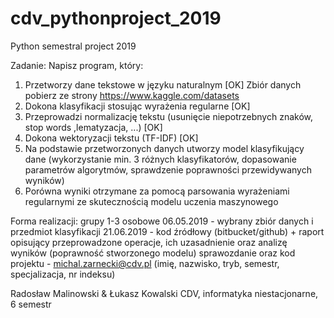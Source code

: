 # cdv_pythonproject_2019
Python semestral project 2019

Zadanie: Napisz program, który:
1. Przetworzy dane tekstowe w języku naturalnym [OK]
Zbiór danych pobierz ze strony https://www.kaggle.com/datasets
2. Dokona klasyfikacji stosując wyrażenia regularne [OK]
3. Przeprowadzi normalizację tekstu (usunięcie niepotrzebnych znaków, stop words ,lematyzacja, ...) [OK]
4. Dokona wektoryzacji tekstu (TF-IDF) [OK]
5. Na podstawie przetworzonych danych utworzy model klasyfikujący dane (wykorzystanie min. 3 różnych klasyfikatorów, dopasowanie parametrów algorytmów, sprawdzenie poprawności przewidywanych wyników)
6. Porówna wyniki otrzymane za pomocą parsowania wyrażeniami regularnymi ze skutecznością modelu uczenia maszynowego

Forma realizacji: 
grupy 1-3 osobowe
06.05.2019 - wybrany zbiór danych i przedmiot klasyfikacji
21.06.2019 -  kod źródłowy (bitbucket/github) + raport opisujący przeprowadzone operacje, ich uzasadnienie oraz  analizę wyników (poprawność stworzonego modelu)
sprawozdanie oraz kod projektu -  michal.zarnecki@cdv.pl (imię, nazwisko, tryb, semestr, specjalizacja, nr indeksu)

Radosław Malinowski & Łukasz Kowalski
CDV, informatyka niestacjonarne, 6 semestr
